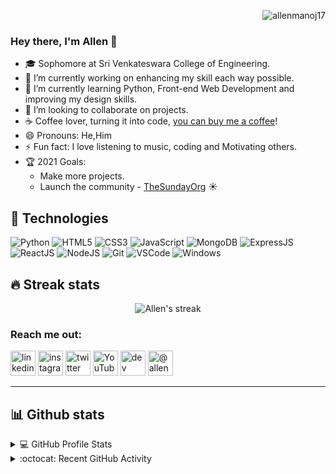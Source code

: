 <p align="right"> <img src="https://komarev.com/ghpvc/?username=allen17mv" alt="allenmanoj17" /> </p>

### Hey there, I'm Allen 👋


- :mortar_board: Sophomore at Sri Venkateswara College of Engineering.
- 🔭 I’m currently working on enhancing my skill each way possible.
- 🌱 I’m currently learning Python, Front-end Web Development and improving my design skills.
- 👯 I’m looking to collaborate on projects.
- ☕ Coffee lover, turning it into code, [you can buy me a coffee](https://www.buymeacoffee.com/thesundayorg)!
- 😄 Pronouns: He,Him
- ⚡ Fun fact: I love listening to music, coding and Motivating others.
- 🏆 2021 Goals:
  - Make more projects.
  - Launch the community - [TheSundayOrg](https://thesundayorg.social/) ☀️


## 🔧 Technologies

![Python](https://www.vectorlogo.zone/logos/python/python-icon.svg)
![HTML5](https://img.icons8.com/color/30/html-5.png)
![CSS3](https://img.icons8.com/color/30/css3.png)
![JavaScript](https://img.icons8.com/color/30/javascript.png)
![MongoDB](https://www.vectorlogo.zone/logos/mongodb/mongodb-icon.svg)
![ExpressJS](https://www.vectorlogo.zone/logos/expressjs/expressjs-icon.svg)
![ReactJS](https://img.icons8.com/color/30/react-native.png)
![NodeJS](https://img.icons8.com/color/30/nodejs.png)
![Git](https://img.icons8.com/color/30/git.png)
![VSCode](https://img.icons8.com/color/30/visual-studio-code-2019.png)
![Windows](https://img.icons8.com/color/30/windows-10.png)

## 🔥 Streak stats

<!-- GitHub Readme Streak Stats - https://github.com/DenverCoder1/github-readme-streak-stats -->
<p align="center">
    <img title="🔥 Get streak stats for your profile at git.io/streak-stats" alt="Allen's streak" src="https://github-readme-streak-stats.herokuapp.com/?user=allenmanoj17&theme=neon-dark&hide_border=true"/>
</p>



### Reach me out:
[<img src='https://cdn.jsdelivr.net/npm/simple-icons@3.0.1/icons/linkedin.svg' alt='linkedin' height='40'>](https://www.linkedin.com/in/allenmanoj/) 
[<img src='https://cdn.jsdelivr.net/npm/simple-icons@3.0.1/icons/instagram.svg' alt='instagram' height='40'>](https://www.instagram.com/allenmanoj17/) 
[<img src='https://cdn.jsdelivr.net/npm/simple-icons@3.0.1/icons/twitter.svg' alt='twitter' height='40'>](https://twitter.com/allenmanoj17)
[<img src='https://cdn.jsdelivr.net/npm/simple-icons@3.0.1/icons/youtube.svg' alt='YouTube' height='40'>](https://www.youtube.com/channel/UCVoekzAEHVlaHUFJQ_cuM3w?view_as=subscriber) [<img src='https://cdn.jsdelivr.net/npm/simple-icons@3.0.1/icons/dev-dot-to.svg' alt='dev' height='40'>](https://dev.to/allenmanoj17)
<a href="https://medium.com/@allenmanoj17" target="blank"><img src="https://cdn.jsdelivr.net/npm/simple-icons@3.0.1/icons/medium.svg" alt="@allenmanoj17" height="40"/></a>

<hr/>

## 📊 Github stats

<!-- https://github.com/anuraghazra/github-readme-stats -->

<details> 
  <summary>💻  GitHub Profile Stats</summary>
  <br/>
    <a href="https://github.com/anuraghazra/github-readme-stats"><img alt="Allen's Github Stats" src="https://github-readme-stats.vercel.app/api?username=allenmanoj17&show_icons=true&count_private=true&theme=react&hide_border=true&bg_color=1F222E&title_color=F85D7F&icon_color=F8D866" height="192px"/></a>
  <a href="https://github.com/anuraghazra/github-readme-stats"><img alt="Allen's Top Languages" src="https://github-readme-stats.vercel.app/api/top-langs/?username=allenmanoj17&langs_count=8&layout=compact&theme=react&hide_border=true&bg_color=1F222E&title_color=F85D7F&icon_color=F8D866" height="192px"/></a>
  <br/>
  <b>Note:</b> Top languages is only a metric of the languages my public code consists of and doesn't reflect experience or skill level.
</details>


<!-- https://github.com/ashutosh00710/github-readme-activity-graph -->
<details>
  <summary>:octocat:  Recent GitHub Activity</summary>
  <br/>
   <a href="https://github.com/ashutosh00710/github-readme-activity-graph"><img alt="Allen's Activity Graph" src="https://activity-graph.herokuapp.com/graph?username=allenmanoj17&custom_title=allenmanoj17's%20Contribution%20Graph&bg_color=1F222E&color=F8D866&line=F85D7F&point=FFFFFF&hide_border=true" /></a>
  <br/>
</details>
